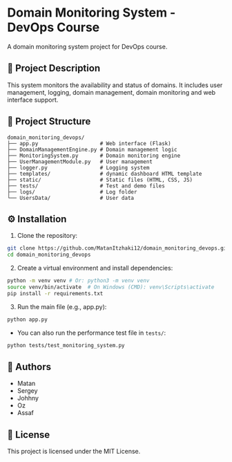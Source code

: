 # Domain Monitoring System - DevOps Course

A domain monitoring system project for DevOps course.

## 📌 Project Description

This system monitors the availability and status of domains. It includes user management, logging, domain management, domain monitoring and web interface support.

## 🧱 Project Structure

```
domain_monitoring_devops/
├── app.py                    # Web interface (Flask)
├── DomainManagementEngine.py # Domain management logic
├── MonitoringSystem.py       # Domain monitoring engine
├── UserManagementModule.py   # User management
├── logger.py                 # Logging system
├── templates/                # dynamic dashboard HTML template
├── static/                   # Static files (HTML, CSS, JS)
├── tests/                    # Test and demo files
├── logs/                     # Log folder
└── UsersData/                # User data
```

## ⚙️ Installation

1. Clone the repository:

```bash
git clone https://github.com/MatanItzhaki12/domain_monitoring_devops.git
cd domain_monitoring_devops
```

2. Create a virtual environment and install dependencies:

```bash
python -m venv venv # Or: python3 -m venv venv
source venv/bin/activate  # On Windows (CMD): venv\Scripts\activate
pip install -r requirements.txt
```

3. Run the main file (e.g., app.py):

```bash
python app.py
```

* You can also run the performance test file in `tests/`:

```bash
python tests/test_monitoring_system.py
```

## 👤 Authors

* Matan
* Sergey
* Johhny
* Oz
* Assaf

## 📄 License

This project is licensed under the MIT License.
